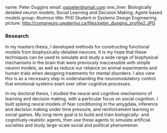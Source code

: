 name: Peter Duggins
email: psipeter@gmail.com
one_liner: Biologically detailed neuron models; Social Learning and Decision Making; Agent-based models
group: Alumnus
title: PhD Student in Systems Design Engineering
picture: http://compneuro.uwaterloo.ca/files/peter_duggins_profile2.JPG

### Research

In my masters thesis, I developed methods for constructing functional models from biophysically-detailed neurons. It is my hope that these techniques can be used to simulate and study a wide range of biophysical mechanisms in the brain that were previously inaccessible with simple neuron models, as well as reduce our reliance on animal experiments and human trials when designing treatments for mental disorders. I also view this is as a necessary step in understanding the neuromodulatory control that emotional systems exert over other cognitive processes.

In my doctoral thesis, I studied the neural and cognitive mechanisms of learning and decision making, with a particular focus on social cognition. I built spiking neural models of fear conditioning in the amygdala, inference and decision making under time pressure, and reinforcement learning in social games. My long-term goal is to build and train biologically- and cognitively-realistic agents, then use these agents to simulate artificial societies and study large-scale social and political phenomenon.
